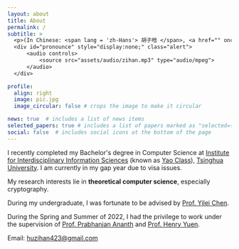 ```yaml
---
layout: about
title: About
permalink: /
subtitle: >
  <p>(In Chinese: <span lang = 'zh-Hans'> 胡子晗 </span>, <a href="" onclick="$('#pronounce').toggle(); return false;">how to pronounce</a>)</p>
  <div id="pronounce" style="display:none;" class="alert">
      <audio controls>
          <source src="assets/audio/zihan.mp3" type="audio/mpeg">
      </audio>
  </div>

profile:
  align: right
  image: pic.jpg
  image_circular: false # crops the image to make it circular

news: true  # includes a list of news items
selected_papers: true # includes a list of papers marked as "selected={true}" Used for Publication now
social: false  # includes social icons at the bottom of the page
---
```


I recently completed my Bachelor's degree in Computer Science at [Institute for Interdisciplinary Information Sciences](https://iiis.tsinghua.edu.cn/) (known as [Yao Class](https://iiis.tsinghua.edu.cn/en/yaoclass/)), [Tsinghua University](https://www.tsinghua.edu.cn/en/). I am currently in my gap year due to visa issues.

My research interests lie in <b>theoretical computer science</b>, especially cryptography.

During my undergraduate, I was fortunate to be advised by [Prof. Yilei Chen](http://www.chenyilei.net/).

During the Spring and Summer of 2022, I had the privilege to work under the supervision of [Prof. Prabhanjan Ananth](https://sites.google.com/site/prabhanjanva) and [Prof. Henry Yuen](http://www.henryyuen.net/). 

Email: [huzihan423@gmail.com](mailto:huzihan423@gmail.com)
